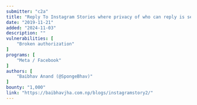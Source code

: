 ```yaml
---
submitter: "c2a"
title: "Reply To Instagram Stories where privacy of who can reply is set to ‘Nobody’. (Part 2)"
date: "2019-11-21"
added: "2024-11-03"
description: ""
vulnerabilities: [
    "Broken authorization"
]
programs: [
    "Meta / Facebook"
]
authors: [
    "Baibhav Anand (@SpongeBhav)"
]
bounty: "1,000"
link: "https://baibhavjha.com.np/blogs/instagramstory2/"
---
```




